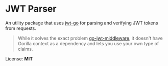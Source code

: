 # JWT Parser

An utility package that uses [jwt-go](https://github.com/dgrijalva/jwt-go) for parsing and verifying JWT tokens from requests.

> While it solves the exact problem [go-jwt-middleware](https://github.com/auth0/go-jwt-middleware), it doesn't have Gorilla context as a dependency and lets you use your own type of claims.

License: **MIT**
